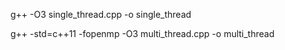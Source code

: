 g++ -O3 single_thread.cpp -o single_thread

g++ -std=c++11 -fopenmp -O3 multi_thread.cpp -o multi_thread
